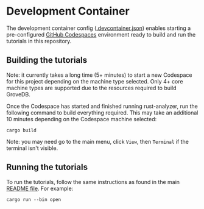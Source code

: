# Development Container

The development container config ([.devcontainer.json](./devcontainer.json)) enables starting a
pre-configured [GitHub Codespaces](https://github.com/features/codespaces) environment ready to
build and run the tutorials in this repository.

## Building the tutorials

Note: it currently takes a long time (5+ minutes) to start a new Codespace for this project
depending on the machine type selected. Only 4+ core machine types are supported due to the
resources required to build GroveDB.

Once the Codespace has started and finished running rust-analyzer, run the following command
to build everything required. This may take an additional 10 minutes depending on the
Codespace machine selected:

```shell
cargo build
```

Note: you may need go to the main menu, click `View`, then `Terminal` if the terminal isn't visible.

## Running the tutorials

To run the tutorials, follow the same instructions as found in the main [README file](../README.md). For example:

```shell
cargo run --bin open
```
